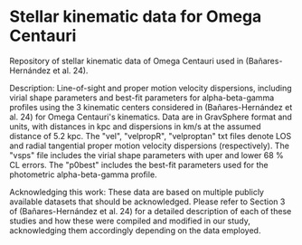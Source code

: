 # Stellar kinematic data for Omega Centauri

Repository of stellar kinematic data of Omega Centauri used in (Bañares-Hernández et al. 24).

Description: Line-of-sight and proper motion velocity dispersions, including virial shape parameters and best-fit parameters for alpha-beta-gamma profiles using the 3 kinematic centers considered in (Bañares-Hernández et al. 24) for Omega Centauri's kinematics. Data are in GravSphere format and units, with distances in kpc and dispersions in km/s at the assumed distance of 5.2 kpc. The "vel", "velpropR", "velproptan" txt files denote LOS and radial tangential proper motion velocity dispersions (respectively). The "vsps" file includes the virial shape parameters with uper and lower 68 % CL errors. The "p0best" includes the best-fit parameters used for the photometric alpha-beta-gamma profile.

Acknowledging this work: These data are based on multiple publicly available datasets that should be acknowledged. Please refer to Section 3 of (Bañares-Hernández et al. 24) for a detailed description of each of these studies and how these were compiled and modified in our study, acknowledging them accordingly depending on the data employed.
